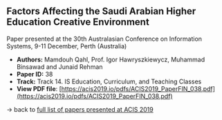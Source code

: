 ## Factors Affecting the Saudi Arabian Higher Education Creative Environment

Paper presented at the 30th Australasian Conference on Information Systems, 9-11 December, Perth (Australia)
- **Authors:** Mamdouh Qahl, Prof. Igor Hawryszkiewycz, Muhammad Binsawad and Junaid Rehman
- **Paper ID:** 38
- **Track:** Track 14. IS Education, Curriculum, and Teaching Classes
- **View PDF file**: [https://acis2019.io/pdfs/ACIS2019_PaperFIN_038.pdf](https://acis2019.io/pdfs/ACIS2019_PaperFIN_038.pdf)

&rarr; back to [full list of papers presented at ACIS 2019](https://acis2019.io/)